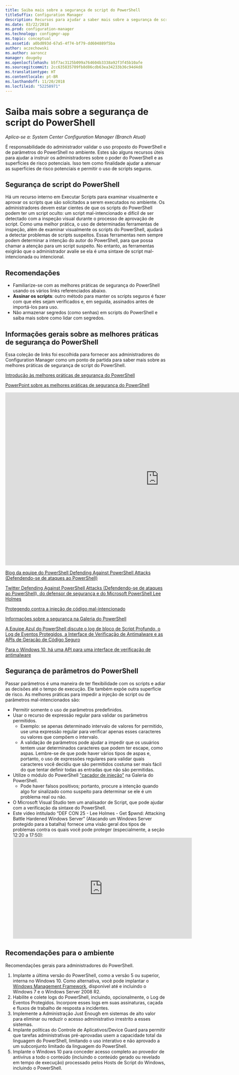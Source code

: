 ```yaml
---
title: Saiba mais sobre a segurança de script do PowerShell
titleSuffix: Configuration Manager
description: Recursos para ajudar a saber mais sobre a segurança de script do PowerShell.
ms.date: 03/22/2018
ms.prod: configuration-manager
ms.technology: configmgr-app
ms.topic: conceptual
ms.assetid: a0bd093d-67a5-4f74-bf79-dd604889f5ba
author: aczechowski
ms.author: aaroncz
manager: dougeby
ms.openlocfilehash: b5f7ac3125b099a764604b3338a92f3f45b10afe
ms.sourcegitcommit: 2cc635835709fb8d86cdb63ea34233b36c94d4d8
ms.translationtype: HT
ms.contentlocale: pt-BR
ms.lasthandoff: 11/20/2018
ms.locfileid: "52258971"
---
```

# <a name="learn-more-about-powershell-script-security"></a>Saiba mais sobre a segurança de script do PowerShell

*Aplica-se a: System Center Configuration Manager (Branch Atual)*

É responsabilidade do administrador validar o uso proposto do PowerShell e de parâmetros do PowerShell no ambiente. Estes são alguns recursos úteis para ajudar a instruir os administradores sobre o poder do PowerShell e as superfícies de risco potenciais. Isso tem como finalidade ajudar a atenuar as superfícies de risco potenciais e permitir o uso de scripts seguros.

## <a name="powershell-script-security"></a>Segurança de script do PowerShell
Há um recurso interno em Executar Scripts para examinar visualmente e aprovar os scripts que são solicitados a serem executados no ambiente. Os administradores devem estar cientes de que os scripts do PowerShell podem ter um script oculto: um script mal-intencionado e difícil de ser detectado com a inspeção visual durante o processo de aprovação de script. Como uma melhor prática, o uso de determinadas ferramentas de inspeção, além de examinar visualmente os scripts do PowerShell, ajudará a detectar problemas de scripts suspeitos. Essas ferramentas nem sempre podem determinar a intenção do autor do PowerShell, para que possa chamar a atenção para um script suspeito. No entanto, as ferramentas exigirão que o administrador avalie se ela é uma sintaxe de script mal-intencionada ou intencional.

## <a name="recommendations"></a>Recomendações
- Familiarize-se com as melhores práticas de segurança do PowerShell usando os vários links referenciados abaixo.
- **Assinar os scripts**: outro método para manter os scripts seguros é fazer com que eles sejam verificados e, em seguida, assinados antes de importá-los para uso.
- Não armazenar segredos (como senhas) em scripts do PowerShell e saiba mais sobre como lidar com segredos.


## <a name="general-information-about-powershell-security-best-practices"></a>Informações gerais sobre as melhores práticas de segurança do PowerShell

Essa coleção de links foi escolhida para fornecer aos administradores do Configuration Manager como um ponto de partida para saber mais sobre as melhores práticas de segurança de script do PowerShell.  

[Introdução às melhores práticas de segurança do PowerShell](https://blogs.msdn.microsoft.com/powershell/2013/12/16/powershell-security-best-practices/ )

[PowerPoint sobre as melhores práticas de segurança do PowerShell](https://msdnshared.blob.core.windows.net/media/MSDNBlogsFS/prod.evol.blogs.msdn.com/CommunityServer.Blogs.Components.WeblogFiles/00/00/00/63/74/metablogapi/1055.PowerShell-Security-Best-Practices_3CA24C32.pptx)

<iframe src="https://channel9.msdn.com/Events/Blue-Hat-Security-Briefings/BlueHat-Security-Briefings-Fall-2013-Sessions/PowerShell-Best-Practices/player" width="960" height="540" allowFullScreen frameBorder="0"></iframe>

[Blog da equipe do PowerShell Defending Against PowerShell Attacks (Defendendo-se de ataques ao PowerShell)](https://blogs.msdn.microsoft.com/powershell/2017/10/23/defending-against-powershell-attacks/)

[Twitter Defending Against PowerShell Attacks (Defendendo-se de ataques ao PowerShell), do defensor de segurança e do Microsoft PowerShell Lee Holmes](https://twitter.com/Lee_Holmes/status/922462821081694208)

[Protegendo contra a injeção de código mal-intencionado](https://blogs.msdn.microsoft.com/powershell/2006/11/22/protecting-against-malicious-code-injection/)

[Informações sobre a segurança na Galeria do PowerShell](https://blogs.msdn.microsoft.com/powershell/2015/08/06/powershell-gallery-new-security-scan/)

[A Equipe Azul do PowerShell discute o log de bloco de Script Profundo, o Log de Eventos Protegidos, a Interface de Verificação de Antimalware e as APIs de Geração de Código Seguro](https://blogs.msdn.microsoft.com/powershell/2015/06/09/powershell-the-blue-team/)

[Para o Windows 10, há uma API para uma interface de verificação de antimalware](https://cloudblogs.microsoft.com/microsoftsecure/2015/06/09/windows-10-to-offer-application-developers-new-malware-defenses/?source=mmpc)

## <a name="powershell-parameters-security"></a>Segurança de parâmetros do PowerShell
Passar parâmetros é uma maneira de ter flexibilidade com os scripts e adiar as decisões até o tempo de execução. Ele também expõe outra superfície de risco. As melhores práticas para impedir a injeção de script ou de parâmetros mal-intencionados são:

- Permitir somente o uso de parâmetros predefinidos.
- Usar o recurso de expressão regular para validar os parâmetros permitidos.
    - Exemplo: se apenas determinado intervalo de valores for permitido, use uma expressão regular para verificar apenas esses caracteres ou valores que compõem o intervalo.
    - A validação de parâmetros pode ajudar a impedir que os usuários tentem usar determinados caracteres que podem ter escape, como aspas. Lembre-se de que pode haver vários tipos de aspas e, portanto, o uso de expressões regulares para validar quais caracteres você decidiu que são permitidos costuma ser mais fácil do que tentar definir todas as entradas que não são permitidas.
- Utilize o módulo do PowerShell ["caçador de injeção"](https://www.powershellgallery.com/packages/InjectionHunter/1.0.0) na Galeria do PowerShell.
    - Pode haver falsos positivos; portanto, procure a intenção quando algo for sinalizado como suspeito para determinar se ele é um problema real ou não. 
- O Microsoft Visual Studio tem um analisador de Script, que pode ajudar com a verificação da sintaxe do PowerShell.
- Este vídeo intitulado “DEF CON 25 - Lee Holmes - Get $pwnd: Attacking Battle Hardened Windows Server” (Atacando um Windows Server protegido para a batalha) fornece uma visão geral dos tipos de problemas contra os quais você pode proteger (especialmente, a seção 12:20 a 17:50):     <iframe width="560" height="315" src="https://www.youtube.com/embed/ahxMOAAani8" frameborder="0" allow="autoplay; encrypted-media" allowfullscreen></iframe>

## <a name="environment-recommendations"></a>Recomendações para o ambiente
Recomendações gerais para administradores do PowerShell.
1. Implante a última versão do PowerShell, como a versão 5 ou superior, interna no Windows 10. Como alternativa, você pode implantar o [Windows Management Framework](https://www.microsoft.com/en-us/download/details.aspx?id=54616), disponível até e incluindo o Windows 7 e o Windows Server 2008 R2. 
2. Habilite e colete logs do PowerShell, incluindo, opcionalmente, o Log de Eventos Protegidos. Incorpore esses logs em suas assinaturas, caçada e fluxos de trabalho de resposta a incidentes.
3. Implemente a Administração Just Enough em sistemas de alto valor para eliminar ou reduzir o acesso administrativo irrestrito a esses sistemas.
4. Implante políticas do Controle de Aplicativos/Device Guard para permitir que tarefas administrativas pré-aprovadas usem a capacidade total da linguagem do PowerShell, limitando o uso interativo e não aprovado a um subconjunto limitado da linguagem do PowerShell.
5. Implante o Windows 10 para conceder acesso completo ao provedor de antivírus a todo o conteúdo (incluindo o conteúdo gerado ou revelado em tempo de execução) processado pelos Hosts de Script do Windows, incluindo o PowerShell.